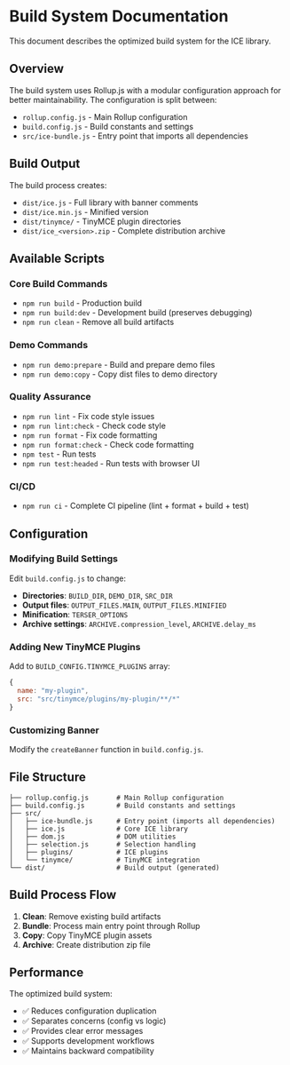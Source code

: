 # Build System Documentation

This document describes the optimized build system for the ICE library.

## Overview

The build system uses Rollup.js with a modular configuration approach for better maintainability. The configuration is split between:

- `rollup.config.js` - Main Rollup configuration
- `build.config.js` - Build constants and settings
- `src/ice-bundle.js` - Entry point that imports all dependencies

## Build Output

The build process creates:

- `dist/ice.js` - Full library with banner comments
- `dist/ice.min.js` - Minified version
- `dist/tinymce/` - TinyMCE plugin directories
- `dist/ice_<version>.zip` - Complete distribution archive

## Available Scripts

### Core Build Commands
- `npm run build` - Production build
- `npm run build:dev` - Development build (preserves debugging)
- `npm run clean` - Remove all build artifacts

### Demo Commands
- `npm run demo:prepare` - Build and prepare demo files
- `npm run demo:copy` - Copy dist files to demo directory

### Quality Assurance
- `npm run lint` - Fix code style issues
- `npm run lint:check` - Check code style
- `npm run format` - Fix code formatting
- `npm run format:check` - Check code formatting
- `npm test` - Run tests
- `npm run test:headed` - Run tests with browser UI

### CI/CD
- `npm run ci` - Complete CI pipeline (lint + format + build + test)

## Configuration

### Modifying Build Settings

Edit `build.config.js` to change:

- **Directories**: `BUILD_DIR`, `DEMO_DIR`, `SRC_DIR`
- **Output files**: `OUTPUT_FILES.MAIN`, `OUTPUT_FILES.MINIFIED`
- **Minification**: `TERSER_OPTIONS`
- **Archive settings**: `ARCHIVE.compression_level`, `ARCHIVE.delay_ms`

### Adding New TinyMCE Plugins

Add to `BUILD_CONFIG.TINYMCE_PLUGINS` array:

```javascript
{
  name: "my-plugin",
  src: "src/tinymce/plugins/my-plugin/**/*"
}
```

### Customizing Banner

Modify the `createBanner` function in `build.config.js`.

## File Structure

```
├── rollup.config.js       # Main Rollup configuration
├── build.config.js        # Build constants and settings
├── src/
│   ├── ice-bundle.js      # Entry point (imports all dependencies)
│   ├── ice.js             # Core ICE library
│   ├── dom.js             # DOM utilities
│   ├── selection.js       # Selection handling
│   ├── plugins/           # ICE plugins
│   └── tinymce/           # TinyMCE integration
└── dist/                  # Build output (generated)
```

## Build Process Flow

1. **Clean**: Remove existing build artifacts
2. **Bundle**: Process main entry point through Rollup
3. **Copy**: Copy TinyMCE plugin assets
4. **Archive**: Create distribution zip file

## Performance

The optimized build system:
- ✅ Reduces configuration duplication
- ✅ Separates concerns (config vs logic)
- ✅ Provides clear error messages
- ✅ Supports development workflows
- ✅ Maintains backward compatibility
